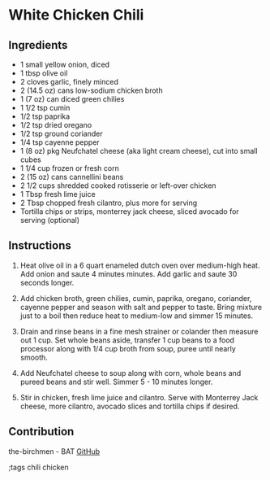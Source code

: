 # White Chicken Chili

## Ingredients

- 1 small yellow onion, diced
- 1 tbsp olive oil
- 2 cloves garlic, finely minced
- 2 (14.5 oz) cans low-sodium chicken broth
- 1 (7 oz) can diced green chilies
- 1 1/2 tsp cumin
- 1/2 tsp paprika
- 1/2 tsp dried oregano
- 1/2 tsp ground coriander
- 1/4 tsp cayenne pepper
- 1 (8 oz) pkg Neufchatel cheese (aka light cream cheese), cut into small cubes
- 1 1/4 cup frozen or fresh corn
- 2 (15 oz) cans cannellini beans
- 2 1/2 cups shredded cooked rotisserie or left-over chicken
- 1 Tbsp fresh lime juice
- 2 Tbsp chopped fresh cilantro, plus more for serving
- Tortilla chips or strips, monterrey jack cheese, sliced avocado for serving (optional)

## Instructions

1. Heat olive oil in a 6 quart enameled dutch oven over medium-high heat. Add onion and saute 4 minutes minutes. Add garlic and saute 30 seconds longer.

2. Add chicken broth, green chilies, cumin, paprika, oregano, coriander, cayenne pepper and season with salt and pepper to taste. Bring mixture just to a boil then reduce heat to medium-low and simmer 15 minutes.

3. Drain and rinse beans in a fine mesh strainer or colander then measure out 1 cup. Set whole beans aside, transfer 1 cup beans to a food processor along with 1/4 cup broth from soup, puree until nearly smooth.

4. Add Neufchatel cheese to soup along with corn, whole beans and pureed beans and stir well. Simmer 5 - 10 minutes longer.

5. Stir in chicken, fresh lime juice and cilantro. Serve with Monterrey Jack cheese, more cilantro, avocado slices and tortilla chips if desired.

## Contribution

the-birchmen - BAT [GitHub](https://github.com/the-birchmen/)

;tags chili chicken
